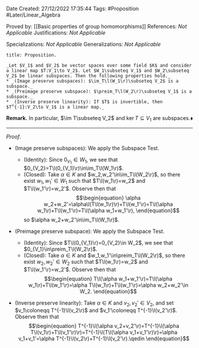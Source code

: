 <div class="topSpace"></div>

Date Created: 27/12/2022 17:35:44
Tags: #Proposition #Later/Linear_Algebra

Proved by: [[Basic properties of group homomorphisms]]
References: _Not Applicable_
Justifications: _Not Applicable_

Specializations: _Not Applicable_
Generalizations: _Not Applicable_

``` ad-Proposition
title: Proposition.

_Let $V_1$ and $V_2$ be vector spaces over some field $K$ and consider a linear map $T:V_1\to V_2$. Let $W_1\subseteq V_1$ and $W_2\subseteq V_2$ be linear subspaces. Then the following properties hold._
* _(Image preserve subspaces): $\im_T\l(W_1\r)\subseteq V_2$ is a subspace._
* _(Preimage preserve subspace): $\preim_T\l(W_2\r)\subseteq V_1$ is a subspace._
* _(Inverse preserve linearity): If $T$ is invertible, then $T^{-1}:V_2\to V_1$ is a linear map._

```

**Remark.** In particular, $\im T\subseteq V_2$ and $\ker T\subseteq V_1$ are subspaces.<span style="float:right;">$\blacklozenge$</span>

---

_Proof_.
* (Image preserve subspaces): We apply the Subspace Test.
    * (Identity): Since $0_{V_1}\in W_1$, we see that $0_{V_2}=T\l(0_{V_1}\r)\in\im_T\l(W_1\r)$.
    * (Closed): Take $\alpha\in K$ and $w_2,w_2'\in\im_T\l(W_2\r)$, so there exist $w_1,w_1'\in W_1$ such that $T\l(w_1\r)=w_2$ and $T\l(w_1'\r)=w_2'$. Observe then that
    $$\begin{equation}
        \alpha w_2+w_2'=\alpha\l(T\l(w_1\r)\r)+T\l(w_1'\r)=T\l(\alpha w_1\r)+T\l(w_1'\r)=T\l(\alpha w_1+w_1'\r),
    \end{equation}$$
    so $\alpha w_2+w_2'\in\im_T\l(W_1\r)$.

* (Preimage preserve subspace): We apply the Subspace Test.
    * (Identity): Since $T\l(0_{V_1}\r)=0_{V_2}\in W_2$, we see that $0_{V_1}\in\preim_T\l(W_2\r)$.
    * (Closed): Take $\alpha\in K$ and $w_1,w_1'\in\preim_T\l(W_2\r)$, so there exist $w_2,w_2'\in W_2$ such that $T\l(w_1\r)=w_2$ and $T\l(w_1'\r)=w_2'$. Observe then that
    $$\begin{equation}
        T\l(\alpha w_1+w_1'\r)=T\l(\alpha w_1\r)+T\l(w_1'\r)=\alpha T\l(w_1\r)+T\l(w_1'\r)=\alpha w_2+w_2'\in W_2.
    \end{equation}$$
* (Inverse preserve linearity): Take $\alpha\in K$ and $v_2,v_2'\in V_2$, and set $v_1\coloneqq T^{-1}\l(v_2\r)$ and $v_1'\coloneqq T^{-1}\l(v_2'\r)$. Observe then that
$$\begin{equation}
    T^{-1}\l(\alpha v_2+v_2'\r)=T^{-1}\l(\alpha T\l(v_1\r)+T\l(v_1'\r)\r)=T^{-1}\l(T\l(\alpha v_1+v_1'\r)\r)=\alpha v_1+v_1'=\alpha T^{-1}\l(v_2\r)+T^{-1}\l(v_2'\r).\qedin
\end{equation}$$
